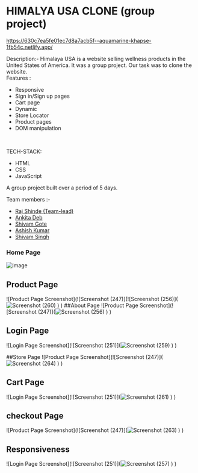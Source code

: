 # HIMALYA USA CLONE (group project)
https://630c7ea5fe01ec7d8a7acb5f--aquamarine-khapse-1fb54c.netlify.app/

Description:- 
Himalaya USA is a website selling wellness products in the United States of America. It was a group project. Our task was to clone the website.</br>
Features :
<ul>
<li> Responsive </li>
<li> Sign in/Sign up pages </li>
<li> Cart page </li>
<li> Dynamic  </li>
  <li> Store Locator </li>
  <li> Product pages</li>
<li> DOM manipulation </li>
</ul></br>

TECH-STACK:
<ul>
<li> HTML </li>
<li> CSS </li>
<li> JavaScript </li>
</ul>
A group project built over a period of 5 days.

Team members :-
<ul>
  <li> <a href="https://github.com/raj2820"  >  Raj Shinde (Team-lead)</a> </li>
  <li>  <a href="https://github.com/anki2001ta">  Ankita Deb  </a>   </li>
  <li> <a href="https://github.com/Shivamt2107" > Shivam Gote   </a> </li>
  <li>  <a href="https://github.com/Ashish33000">   Ashish Kumar  </a></li>
   <li> <a href="https://github.com/shivam061095"  > Shivam Singh    </a></li>
  </ul>

<h3> Home Page</h3>

![image](https://raj2820.github.io./himalya.png)

## Product Page
![Product Page Screenshot](![Screenshot (247)](![Screenshot (256)](![Screenshot (260)](https://user-images.githubusercontent.com/107462155/214126917-2e8870e4-b306-41a4-ba87-353b1a229770.png)
)
)
##About Page
![Product Page Screenshot](![Screenshot (247)](![Screenshot (256)](https://user-images.githubusercontent.com/107462155/214125842-bdadca08-dd1a-4563-ac13-907ba7438dff.png)
)
)

## Login Page
![Login Page Screenshot](![Screenshot (251)](![Screenshot (259)](https://user-images.githubusercontent.com/107462155/214126155-fa4c65ed-4cc3-4777-8d62-b41be05bdc36.png)
)
)

##Store Page
![Product Page Screenshot](![Screenshot (247)](![Screenshot (264)](https://user-images.githubusercontent.com/107462155/214126237-832b1306-38d4-45fa-89dd-9709bd5b3f78.png)
)
)

## Cart Page
![Login Page Screenshot](![Screenshot (251)](![Screenshot (261)](https://user-images.githubusercontent.com/107462155/214126541-bf29c3ae-25f4-4c70-8628-cf83387cdec5.png)
)
)
## checkout Page
![Product Page Screenshot](![Screenshot (247)](![Screenshot (263)](https://user-images.githubusercontent.com/107462155/214126385-82d73f02-b47d-4944-9500-3b70020bd1b3.png)
)
)

## Responsiveness 
![Login Page Screenshot](![Screenshot (251)](![Screenshot (257)](https://user-images.githubusercontent.com/107462155/214125461-cc3d8744-24cb-406c-971a-246d98520cb6.png)
)
)





